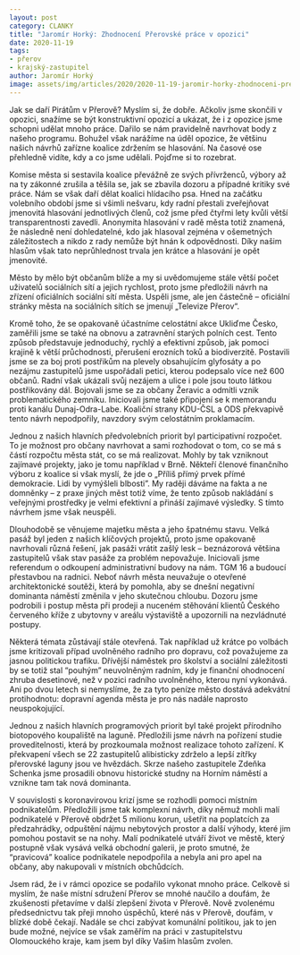 ```yaml
---
layout: post
category: CLANKY
title: "Jaromír Horký: Zhodnocení Přerovské práce v opozici"
date: 2020-11-19
tags: 
- přerov
- krajský-zastupitel
author: Jaromír Horký
image: assets/img/articles/2020/2020-11-19-jaromir-horky-zhodnoceni-prerovske-prace-v-opozici.jpg  #751x422 pixelu
---
```

Jak se daří Pirátům v Přerově? Myslím si, že dobře. Ačkoliv jsme skončili v opozici, snažíme se být konstruktivní opozicí a ukázat, že i z opozice jsme schopni udělat mnoho práce.  Dařilo se nám pravidelně navrhovat body z našeho programu. Bohužel však narážíme na úděl opozice, že většinu našich návrhů zařízne koalice zdržením se hlasování. Na časové ose přehledně vidíte, kdy a co jsme udělali. Pojďme si to rozebrat.

Komise města si sestavila koalice převážně ze svých přívrženců, výbory až na ty zákonné zrušila a těšila se, jak se zbavila dozoru a případné kritiky své práce. Nám se však daří dělat koalici hlídacího psa. Hned na začátku volebního období jsme si všimli nešvaru, kdy radní přestali zveřejňovat jmenovitá hlasování jednotlivých členů, což jsme před čtyřmi lety kvůli větší transparentnosti zavedli. Anonymita hlasování v radě města totiž znamená, že následně není dohledatelné, kdo jak hlasoval zejména v ošemetných záležitostech a nikdo z rady nemůže být hnán k odpovědnosti. Díky našim hlasům však tato neprůhlednost trvala jen krátce a hlasování je opět jmenovité.

Město by mělo být občanům blíže a my si uvědomujeme stále větší počet uživatelů sociálních sítí a jejich rychlost, proto jsme předložili návrh na zřízení oficiálních sociální sítí města. Uspěli jsme, ale jen částečně – oficiální stránky města na sociálních sítích se jmenují „Televize Přerov“.

Kromě toho, že se opakovaně účastníme celostátní akce Ukliďme Česko, zaměřili jsme se také na obnovu a zatravnění starých polních cest. Tento způsob představuje jednoduchý, rychlý a efektivní způsob, jak pomoci krajině k větší průchodnosti, přerušení erozních toků a biodiverzitě. Postavili jsme se za boj proti postřikům na plevely obsahujícím glyfosáty a po nezájmu zastupitelů jsme uspořádali petici, kterou podepsalo více než 600 občanů. Radní však ukázali svůj nezájem a ulice i pole jsou touto látkou postřikovány dál. Bojovali jsme se za občany Žeravic a odmítli vznik problematického zemníku. Iniciovali jsme také připojení se k memorandu proti kanálu Dunaj-Odra-Labe. Koaliční strany KDU-ČSL a ODS překvapivě tento návrh nepodpořily, navzdory svým celostátním proklamacím. 

Jednou z našich hlavních předvolebních priorit byl participativní rozpočet. To je možnost pro občany navrhovat a sami rozhodovat o tom, co se má s částí rozpočtu města stát, co se má realizovat. Mohly by tak vzniknout zajímavé projekty, jako je tomu například v Brně. Někteří členové finančního výboru z koalice si však myslí, že jde o „Příliš přímý prvek přímé demokracie. Lidi by vymýšleli blbosti”. My raději dáváme na fakta a ne domněnky – z praxe jiných měst totiž víme, že tento způsob nakládání s veřejnými prostředky je velmi efektivní a přináší zajímavé výsledky. S tímto návrhem jsme však neuspěli.

Dlouhodobě se věnujeme majetku města a jeho špatnému stavu. Velká pasáž byl jeden z našich klíčových projektů, proto jsme opakovaně navrhovali různá řešení, jak pasáži vrátit zašlý lesk – beznázorová většina zastupitelů však stav pasáže za problém nepovažuje. Iniciovali jsme referendum o odkoupení administrativní budovy na nám. TGM 16 a budoucí přestavbou na radnici. Neboť návrh města neuvažuje o otevřené architektonické soutěži, která by pomohla, aby se dnešní negativní dominanta náměstí změnila v jeho skutečnou chloubu. Dozoru jsme podrobili i postup města při prodeji a nuceném stěhování klientů Českého červeného kříže z ubytovny v areálu výstaviště a upozornili na nezvládnuté postupy.

Některá témata zůstávají stále otevřená. Tak například už krátce po volbách jsme kritizovali případ uvolněného radního pro dopravu, což považujeme za jasnou politickou trafiku. Dřívější náměstek pro školství a sociální záležitosti by se totiž stal “pouhým” neuvolněným radním, kdy je finanční ohodnocení zhruba desetinové, než v pozici radního uvolněného, kterou nyní vykonává. Ani po dvou letech si nemyslíme, že za tyto peníze město dostává adekvátní protihodnotu: dopravní agenda města je pro nás nadále naprosto neuspokojující.

Jednou z našich hlavních programových priorit byl také projekt přírodního biotopového koupaliště na laguně. Předložili jsme návrh na pořízení studie proveditelnosti, která by prozkoumala možnost realizace tohoto zařízení. K překvapení všech se 22 zastupitelů alibisticky zdrželo a lepší zítřky přerovské laguny jsou ve hvězdách. 
Skrze našeho zastupitele Zdeňka Schenka jsme prosadili obnovu historické studny na Horním náměstí a vznikne tam tak nová dominanta. 

V souvislosti s koronavirovou krizí jsme se rozhodli pomoci místním podnikatelům. Předložili jsme tak komplexní návrh, díky němuž mohli malí podnikatelé v Přerově obdržet 5 milionu korun, ušetřit na poplatcích za předzahrádky, odpuštění nájmu nebytových prostor a další výhody, které jim pomohou postavit se na nohy. Malí podnikatelé utváří život ve městě, který postupně však vysává velká obchodní galerii, je proto smutné, že “pravicová” koalice podnikatele nepodpořila a nebyla ani pro apel na občany, aby nakupovali v místních obchůdcích.

Jsem rád, že i v rámci opozice se podařilo vykonat mnoho práce. Celkově si myslím, že naše místní sdružení Přerov se mnohé naučilo a doufám, že zkušenosti přetavíme v další zlepšení života v Přerově. Nově zvolenému předsednictvu tak přeji mnoho úspěchů, které nás v Přerově, doufám, v blízké době čekají. Nadále se chci zabývat komunální politikou, jak to jen bude možné, nejvíce se však zaměřím na práci v zastupitelstvu Olomouckého kraje, kam jsem byl díky Vašim hlasům zvolen. 
